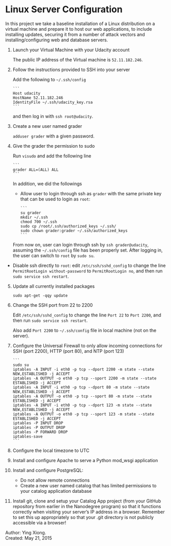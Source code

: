 Linux Server Configuration
==========================

In this project we take a baseline installation of a Linux distribution on a
virtual machine and prepare it to host our web applications, to include
installing updates, securing it from a number of attack vectors and
installing/configuring web and database servers.

1. Launch your Virtual Machine with your Udacity account

   The public IP address of the Virtual machine is `52.11.182.246`.


2. Follow the instructions provided to SSH into your server

   Add the following to `~/.ssh/config`

       ```
       Host udacity
       HostName 52.11.182.246
       IdentityFile ~/.ssh/udacity_key.rsa
       ```

   and then log in with `ssh root@udacity`.

3. Create a new user named grader

   `adduser grader` with a given password.

4. Give the grader the permission to sudo

   Run `visudo` and add the following line

       ```
       grader ALL=(ALL) ALL
       ```

   In addition, we did the followings

   * Allow user to login through ssh as `grader` with the same private key that
     can be used to login as `root`:

         ```
         su grader
         mkdir ~/.ssh
         chmod 700 ~/.ssh
         sudo cp /root/.ssh/authorized_keys ~/.ssh/
         sudo chown grader:grader ~/.ssh/authorized_keys
         ```

    From now on, user can login through ssh by `ssh grader@udacity`, assuming
    the `~/.ssh/config` file has been properly set. After logging in, the user
    can switch to `root` by `sudo su`.

  * Disable ssh directly to `root`: edit `/etc/ssh/sshd_config` to change the
    line `PermitRootLogin without-password` to `PermitRootLogin no`, and then
    run `sudo service ssh restart`.

5. Update all currently installed packages

   `sudo apt-get -qqy update`

6. Change the SSH port from 22 to 2200

   Edit `/etc/ssh/sshd_config` to change the line `Port 22` to `Port 2200`, and
   then run `sudo service ssh restart`.

   Also add `Port 2200` to `~/.ssh/config` file in local machine (not on the
   server).


7. Configure the Universal Firewall to only allow incoming connections for SSH
   (port 2200), HTTP (port 80), and NTP (port 123)

       ```
       sudo su
       iptables -A INPUT -i eth0 -p tcp --dport 2200 -m state --state NEW,ESTABLISHED -j ACCEPT
       iptables -A OUTPUT -o eth0 -p tcp --sport 2200 -m state --state ESTABLISHED -j ACCEPT
       iptables -A INPUT -i eth0 -p tcp --dport 80 -m state --state NEW,ESTABLISHED -j ACCEPT
       iptables -A OUTPUT -o eth0 -p tcp --sport 80 -m state --state ESTABLISHED -j ACCEPT
       iptables -A INPUT -i eth0 -p tcp --dport 123 -m state --state NEW,ESTABLISHED -j ACCEPT
       iptables -A OUTPUT -o eth0 -p tcp --sport 123 -m state --state ESTABLISHED -j ACCEPT
       iptables -P INPUT DROP
       iptables -P OUTPUT DROP
       iptables -P FORWARD DROP
       iptables-save
       ```

8. Configure the local timezone to UTC


9. Install and configure Apache to serve a Python mod_wsgi application


10. Install and configure PostgreSQL:
    * Do not allow remote connections
    * Create a new user named catalog that has limited permissions to your
      catalog application database


11. Install git, clone and setup your Catalog App project (from your GitHub
    repository from earlier in the Nanodegree program) so that it functions
    correctly when visiting your server’s IP address in a browser. Remember to
    set this up appropriately so that your .git directory is not publicly
    accessible via a browser!



Author: Ying Xiong.  
Created: May 21, 2015
